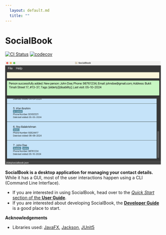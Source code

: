 ```yaml
---
  layout: default.md
  title: ""
---
```


# SocialBook

[![CI Status](https://github.com/AY2425S1-CS2103-F10-2/tp/workflows/Java%20CI/badge.svg)](https://github.com/AY2425S1-CS2103-F10-2/tp/actions)
[![codecov](https://codecov.io/gh/AY2425S1-CS2103-F10-2/tp/branch/master/graph/badge.svg)](https://codecov.io/gh/AY2425S1-CS2103-F10-2/tp)

![Ui](images/Ui.png)

**SocialBook is a desktop application for managing your contact details.** While it has a GUI, most of the user interactions happen using a CLI (Command Line Interface).

* If you are interested in using SocialBook, head over to the [_Quick Start_ section of the **User Guide**](UserGuide.html#quick-start).
* If you are interested about developing SocialBook, the [**Developer Guide**](DeveloperGuide.html) is a good place to start.


**Acknowledgements**

* Libraries used: [JavaFX](https://openjfx.io/), [Jackson](https://github.com/FasterXML/jackson), [JUnit5](https://github.com/junit-team/junit5)
